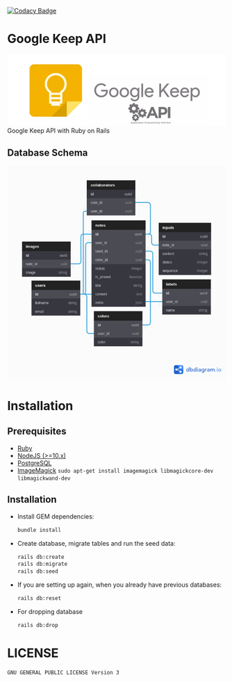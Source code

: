 [![Codacy Badge](https://app.codacy.com/project/badge/Grade/f644447a7b3442479e485f1821c45ab8)](https://www.codacy.com/gh/nejdetkadir/google-keep-api/dashboard?utm_source=github.com&amp;utm_medium=referral&amp;utm_content=nejdetkadir/google-keep-api&amp;utm_campaign=Badge_Grade)

# Google Keep API
![logo](docs/logo.png)
Google Keep API with Ruby on Rails

## Database Schema
![database](docs/database.png)

# Installation
## Prerequisites
- [Ruby](https://rvm.io/)
- [NodeJS (>=10.x)](https://nodejs.org/en/download/package-manager/#debian-and-ubuntu-based-linux-distributions)
- [PostgreSQL](https://www.postgresql.org/download/)
- [ImageMagick](https://imagemagick.org/) `sudo apt-get install imagemagick libmagickcore-dev libmagickwand-dev`

## Installation
- Install GEM dependencies:

  ```bash
  bundle install
  ```

- Create database, migrate tables and run the seed data:

  ```bash
  rails db:create
  rails db:migrate
  rails db:seed
  ```

- If you are setting up again, when you already have previous databases:

  ```bash
  rails db:reset
  ```
- For dropping database
  ```bash
  rails db:drop
  ``` 

# LICENSE
```
GNU GENERAL PUBLIC LICENSE Version 3
```